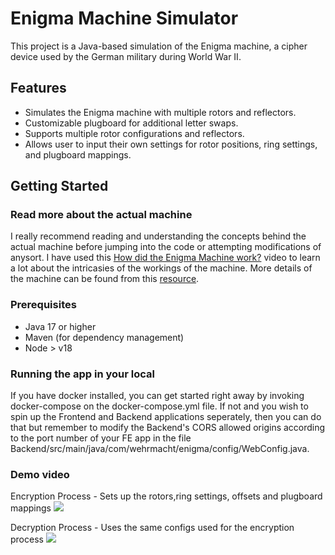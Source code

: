 # Enigma Machine Simulator

This project is a Java-based simulation of the Enigma machine, a cipher device used by the German military during World War II.

## Features

- Simulates the Enigma machine with multiple rotors and reflectors.
- Customizable plugboard for additional letter swaps.
- Supports multiple rotor configurations and reflectors.
- Allows user to input their own settings for rotor positions, ring settings, and plugboard mappings.

## Getting Started

### Read more about the actual machine
I really recommend reading and understanding the concepts behind the actual machine before jumping into the code or attempting modifications of anysort.
I have used this [How did the Enigma Machine work?](https://www.youtube.com/watch?v=ybkkiGtJmkM) video to learn a lot about the intricasies of the workings of the machine.
More details of the machine can be found from this [resource](https://www.cryptomuseum.com/crypto/enigma/working.htm).


### Prerequisites

- Java 17 or higher
- Maven (for dependency management)
- Node > v18

### Running the app in your local
If you have docker installed, you can get started right away by invoking docker-compose on the docker-compose.yml file.
If not and you wish to spin up the Frontend and Backend applications seperately, then you can do that but remember to modify the Backend's CORS
allowed origins according to the port number of your FE app in the file Backend/src/main/java/com/wehrmacht/enigma/config/WebConfig.java.

### Demo video

Encryption Process - Sets up the rotors,ring settings, offsets and plugboard mappings
![](./gifs/encryption.gif)



Decryption Process - Uses the same configs used for the encryption process
![](./gifs/decryption.gif)
